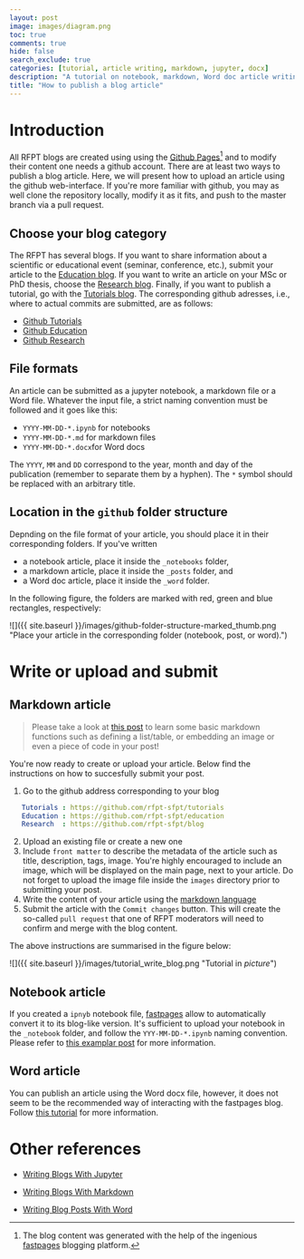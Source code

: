 ```yaml
---
layout: post
image: images/diagram.png
toc: true
comments: true
hide: false
search_exclude: true
categories: [tutorial, article writing, markdown, jupyter, docx]
description: "A tutorial on notebook, markdown, Word doc article writing"
title: "How to publish a blog article"
---
```

# Introduction
All RFPT blogs are created using using the [Github Pages](https://pages.github.com/)[^1] and to modify their content one needs a github account. There are at least two ways to publish a blog article. Here, we will present how to upload an article using the github web-interface. If you're more familiar with github, you may as well clone the repository locally, modify it as it fits, and push to the master branch via a pull request.

## Choose your blog category

The RFPT has several blogs. If you want to share information about a scientific or educational event (seminar, conference, etc.), submit your article to the [Education blog](https://rfpt-sfpt.github.io/education). If you want to write an article on your MSc or PhD thesis, choose the [Research blog](https://rfpt-sfpt.github.io/blog). Finally, if you want to publish a tutorial, go with the [Tutorials blog](https://rfpt-sfpt.github.io/tutorials). The corresponding github adresses, i.e., where to actual commits are submitted, are as follows:
* [Github Tutorials](https://github.com/rfpt-sfpt/tutorials)
* [Github Education](https://github.com/rfpt-sfpt/education)
* [Github Research](https://github.com/rfpt-sfpt/blog)

## File formats
An article can be submitted as a jupyter notebook, a markdown file or a Word file. Whatever the input file, a strict naming convention must be followed and it goes like this:
- `YYYY-MM-DD-*.ipynb` for notebooks
- `YYYY-MM-DD-*.md` for markdown files 
- `YYYY-MM-DD-*.docx`for Word docs

The `YYYY`, `MM` and `DD` correspond to the year, month and day of the publication (remember to separate them by a hyphen). The `*` symbol should be replaced with an arbitrary title.

## Location in the `github` folder structure

Depnding on the file format of your article, you should place it in their corresponding folders. If you've written 
- a notebook article, place it inside the `_notebooks` folder, 
- a markdown article, place it inside the `_posts` folder, and
- a Word doc article, place it inside the `_word` folder.

In the following figure, the folders are marked with red, green and blue rectangles, respectively:

![]({{ site.baseurl }}/images/github-folder-structure-marked_thumb.png "Place your article in the corresponding folder (notebook, post, or word).")

# Write or upload and submit

## Markdown article
> Please take a look at [this post](https://rfpt-sfpt.github.io/education/markdown/2020/01/14/test-markdown-post.html) to learn some basic markdown functions such as defining a list/table, or embedding an image or even a piece of code in your post! 

You're now ready to create or upload your article. Below find the instructions on how to succesfully submit your post.


1. Go to the github address corresponding to your blog 
```yaml
   Tutorials : https://github.com/rfpt-sfpt/tutorials
   Education : https://github.com/rfpt-sfpt/education
   Research  : https://github.com/rfpt-sfpt/blog
```
2. Upload an existing file or create a new one
3. Include `front matter` to describe the metadata of the article such as title, description, tags, image. You're highly encouraged to include an image, which   will be displayed on the main page, next to your article. Do not forget to upload the image file inside the `images` directory prior to submitting your post. 
4. Write the content of your article using the [markdown language](https://guides.github.com/features/mastering-markdown/) 
5. Submit the article with the `Commit changes` button. This will create the so-called `pull request` that one of RFPT moderators will need to confirm and merge with the blog content.

The above instructions are summarised in the figure below:

![]({{ site.baseurl }}/images/tutorial_write_blog.png "Tutorial in *picture*")

## Notebook article

If you created a `ipnyb` notebook file, [fastpages](https://github.com/fastai/fastpages) allow to automatically convert it to its blog-like version. It's sufficient to upload your notebook in the `_notebook` folder, and follow the `YYY-MM-DD-*.ipynb` naming convention. Please refer to [this examplar post](https://rfpt-sfpt.github.io/tutorials/jupyter/2020/02/20/test.html) for more information.

## Word article

You can publish an article using the Word docx file, however, it does not seem to be the recommended way of interacting with the fastpages blog. Follow [this tutorial](https://fastpages.fast.ai/2020/01/01/Microsoft-Word-Example-Post.html) for more information.

# Other references

- [Writing Blogs With Jupyter](https://github.com/fastai/fastpages#writing-blog-posts-with-jupyter)

- [Writing Blogs With Markdown](https://github.com/fastai/fastpages#writing-blog-posts-with-markdown) 

- [Writing Blog Posts With Word](https://github.com/fastai/fastpages#writing-blog-posts-with-microsoft-word)

[^1]: The blog content was generated with the help of the ingenious [fastpages](https://github.com/fastai/fastpages) blogging platform.
